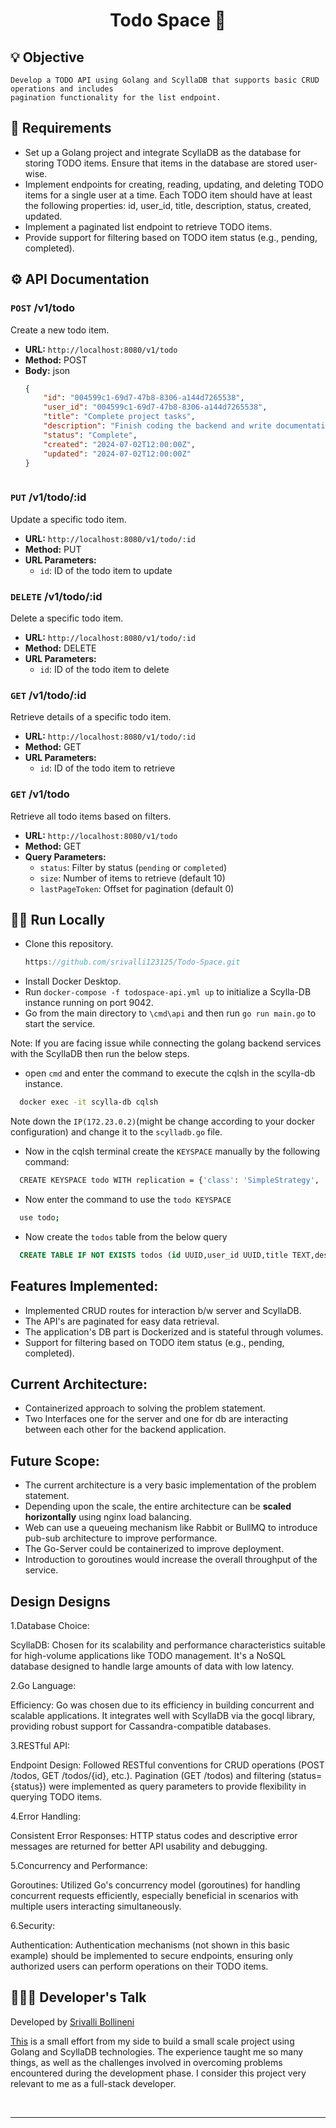 <h1 align="center">Todo Space 📑</h1>

## 💡 Objective
    Develop a TODO API using Golang and ScyllaDB that supports basic CRUD operations and includes 
    pagination functionality for the list endpoint.

## 📒 Requirements
- Set up a Golang project and integrate ScyllaDB as the database for storing TODO items. Ensure that items in the database are stored user-wise.
- Implement endpoints for creating, reading, updating, and deleting TODO items for a single user at a time. Each TODO item should have at least the following properties: id, user_id, title, description, status, created, updated.
- Implement a paginated list endpoint to retrieve TODO items.
- Provide support for filtering based on TODO item status (e.g., pending, completed).


## ⚙️ API Documentation

### `POST` /v1/todo

Create a new todo item.

-   **URL:** `http://localhost:8080/v1/todo`
-   **Method:** POST
-   **Body:** json
    ```json
    {
        "id": "004599c1-69d7-47b8-8306-a144d7265538",
        "user_id": "004599c1-69d7-47b8-8306-a144d7265538",
        "title": "Complete project tasks",
        "description": "Finish coding the backend and write documentation",
        "status": "Complete",
        "created": "2024-07-02T12:00:00Z",
        "updated": "2024-07-02T12:00:00Z"
    }



### `PUT` /v1/todo/:id

Update a specific todo item.

-   **URL:** `http://localhost:8080/v1/todo/:id`
-   **Method:** PUT
-   **URL Parameters:**
    -   `id`: ID of the todo item to update



### `DELETE` /v1/todo/:id

Delete a specific todo item.

-   **URL:** `http://localhost:8080/v1/todo/:id`
-   **Method:** DELETE
-   **URL Parameters:**
    -   `id`: ID of the todo item to delete



### `GET` /v1/todo/:id

Retrieve details of a specific todo item.

-   **URL:** `http://localhost:8080/v1/todo/:id`
-   **Method:** GET
-   **URL Parameters:**
    -   `id`: ID of the todo item to retrieve



### `GET` /v1/todo

Retrieve all todo items based on filters.

-   **URL:** `http://localhost:8080/v1/todo`
-   **Method:** GET
-   **Query Parameters:**
    -   `status`: Filter by status (`pending` or `completed`)
    -   `size`: Number of items to retrieve (default 10)
    -   `lastPageToken`: Offset for pagination (default 0)



## 🏃‍♂️ Run Locally

- Clone this repository.
    ```js
    https://github.com/srivalli123125/Todo-Space.git
    ```
- Install Docker Desktop.
- Run `docker-compose -f todospace-api.yml up` to initialize a Scylla-DB instance running on port 9042.
- Go from the main directory to `\cmd\api` and then run `go run main.go` to start the service.

Note: If you are facing issue while connecting the golang backend services with the ScyllaDB then run the below steps.
  - open ``cmd`` and enter the command to execute the cqlsh in the scylla-db instance.
  ```bash
    docker exec -it scylla-db cqlsh
  ```
  

  Note down the ``IP(172.23.0.2)``(might be change according to your docker configuration) and change it to the ``scylladb.go`` file.


  
  - Now in the cqlsh terminal create the ``KEYSPACE`` manually by the following command:
  ```bash
    CREATE KEYSPACE todo WITH replication = {'class': 'SimpleStrategy', 'replication_factor': 1};
  ```
  - Now enter the command to use the ``todo KEYSPACE``
  ```bash
    use todo;
  ```
  - Now create the ``todos`` table from the below query
  ```sql
    CREATE TABLE IF NOT EXISTS todos (id UUID,user_id UUID,title TEXT,description TEXT,status TEXT,created TEXT,updated TEXT,PRIMARY KEY (id, user_id));
  ```

## Features Implemented:

- Implemented CRUD routes for interaction b/w server and ScyllaDB.
- The API's are paginated for easy data retrieval.
- The application's DB part is Dockerized and is stateful through volumes.
- Support for filtering based on TODO item status (e.g., pending, completed).

## Current Architecture:

- Containerized approach to solving the problem statement.
- Two Interfaces one for the server and one for db are interacting between each other for the backend application.

## Future Scope:

- The current architecture is a very basic implementation of the problem statement.
- Depending upon the scale, the entire architecture can be **scaled horizontally** using nginx load balancing.
- Web can use a queueing mechanism like Rabbit or BullMQ to introduce pub-sub architecture to improve performance.
- The Go-Server could be containerized to improve deployment.
- Introduction to goroutines would increase the overall throughput of the service.  

## Design  Designs

1.Database Choice:

ScyllaDB: Chosen for its scalability and performance characteristics suitable for high-volume applications like TODO management. It's a NoSQL database designed to handle large amounts of data with low latency.

2.Go Language:

Efficiency: Go was chosen due to its efficiency in building concurrent and scalable applications. It integrates well with ScyllaDB via the gocql library, providing robust support for Cassandra-compatible databases.

3.RESTful API:

Endpoint Design: Followed RESTful conventions for CRUD operations (POST /todos, GET /todos/{id}, etc.). Pagination (GET /todos) and filtering (status={status}) were implemented as query parameters to provide flexibility in querying TODO items.

4.Error Handling:

Consistent Error Responses: HTTP status codes and descriptive error messages are returned for better API usability and debugging.

5.Concurrency and Performance:

Goroutines: Utilized Go's concurrency model (goroutines) for handling concurrent requests efficiently, especially beneficial in scenarios with multiple users interacting simultaneously.

6.Security:

Authentication: Authentication mechanisms (not shown in this basic example) should be implemented to secure endpoints, ensuring only authorized users can perform operations on their TODO items.

## 👨🏻‍💻 Developer's Talk


Developed by <a href="https://github.com/srivalli123125">Srivalli Bollineni</a>


<a href="https://github.com/srivalli123125/Todo-Space">This</a> is a small effort from my side to build a small scale project using Golang and ScyllaDB technologies. The experience taught me so many things, as well as the challenges involved in overcoming problems encountered during the development phase. I consider this project very relevant to me as a full-stack developer.

<br/>

---